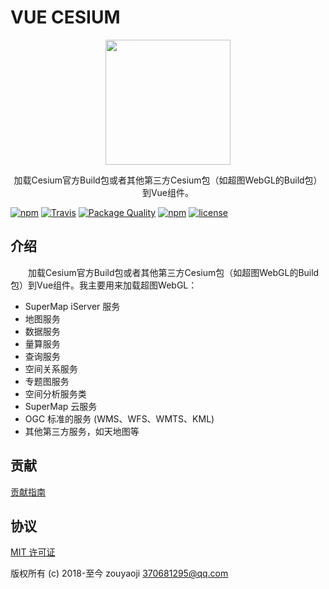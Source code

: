 # VUE CESIUM

<p align="center"><img src="//zouyaoji.top/vue-cesium/favicon.png" width="200px"></p>

<p align="center">加载Cesium官方Build包或者其他第三方Cesium包（如超图WebGL的Build包）到Vue组件。</p>

[![npm](https://img.shields.io/npm/v/vue-cesium.svg)]()
[![Travis](https://img.shields.io/travis/zouyaoji/vue-cesium.svg)]()
[![Package Quality](http://npm.packagequality.com/shield/vue-cesium.svg)](http://packagequality.com/#?package=vue-cesium)
[![npm](https://img.shields.io/npm/dm/vue-cesium.svg)]()
[![license](https://img.shields.io/github/license/zouyaoji/vue-cesium.svg)]()

## 介绍

<p style="text-indent:2em;">加载Cesium官方Build包或者其他第三方Cesium包（如超图WebGL的Build包）到Vue组件。我主要用来加载超图WebGL：</p>

- SuperMap iServer 服务
- 地图服务
- 数据服务
- 量算服务
- 查询服务
- 空间关系服务
- 专题图服务
- 空间分析服务类
- SuperMap 云服务
- OGC 标准的服务 (WMS、WFS、WMTS、KML)
- 其他第三方服务，如天地图等

## 贡献

[贡献指南](https://github.com/zouyaoji/vue-cesium/blob/master/CONTRIBUTING.md)

## 协议

[MIT 许可证](//opensource.org/licenses/MIT)

版权所有 (c) 2018-至今 zouyaoji <370681295@qq.com>
